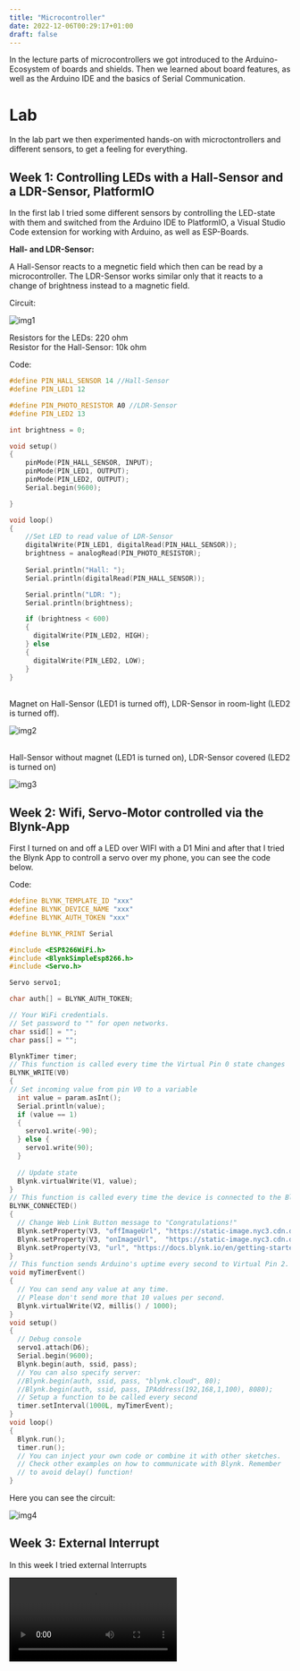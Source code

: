 ```yaml
---
title: "Microcontroller"
date: 2022-12-06T00:29:17+01:00
draft: false
---
```


In the lecture parts of microcontrollers we got introduced to the Arduino-Ecosystem of boards and shields. Then we learned about board features, as well as the Arduino IDE and the basics of Serial Communication.

# **Lab**

In the lab part we then experimented hands-on with microctontrollers and different sensors, to get a feeling for everything.

## **Week 1: Controlling LEDs with a Hall-Sensor and a LDR-Sensor, PlatformIO**

In the first lab I tried some different sensors by controlling the LED-state with them and switched from the Arduino IDE to PlatformIO, a Visual Studio Code extension for working with Arduino, as well as ESP-Boards.

**Hall- and LDR-Sensor:**

A Hall-Sensor reacts to a megnetic field which then can be read by a microcontroller. The LDR-Sensor works similar only that it reacts to a change of brightness instead to a magnetic field.

Circuit:

![img1](1_Circuit_LDR_Hall.png)

Resistors for the LEDs: 220 ohm <br>
Resistor for the Hall-Sensor: 10k ohm

Code:

``` C++
#define PIN_HALL_SENSOR 14 //Hall-Sensor
#define PIN_LED1 12

#define PIN_PHOTO_RESISTOR A0 //LDR-Sensor
#define PIN_LED2 13

int brightness = 0;

void setup()
{
    pinMode(PIN_HALL_SENSOR, INPUT);
    pinMode(PIN_LED1, OUTPUT);
    pinMode(PIN_LED2, OUTPUT);
    Serial.begin(9600);

}

void loop()
{
    //Set LED to read value of LDR-Sensor
    digitalWrite(PIN_LED1, digitalRead(PIN_HALL_SENSOR));
    brightness = analogRead(PIN_PHOTO_RESISTOR);
    
    Serial.println("Hall: ");
    Serial.println(digitalRead(PIN_HALL_SENSOR));

    Serial.println("LDR: ");
    Serial.println(brightness);

    if (brightness < 600)
    {
      digitalWrite(PIN_LED2, HIGH);
    } else 
    {
      digitalWrite(PIN_LED2, LOW);
    }   
}
```
<br>
Magnet on Hall-Sensor (LED1 is turned off), LDR-Sensor in room-light (LED2 is turned off).

![img2](2_Hall.jpg)

<br>
Hall-Sensor without magnet (LED1 is turned on), LDR-Sensor covered (LED2 is turned on)

![img3](3_LDR.jpg)

## **Week 2: Wifi, Servo-Motor controlled via the Blynk-App**

First I turned on and off a LED over WIFI with a D1 Mini and after that I tried the Blynk App to controll a servo over my phone, you can see the code below.

Code:

``` C++
#define BLYNK_TEMPLATE_ID "xxx"
#define BLYNK_DEVICE_NAME "xxx"
#define BLYNK_AUTH_TOKEN "xxx"

#define BLYNK_PRINT Serial

#include <ESP8266WiFi.h>
#include <BlynkSimpleEsp8266.h>
#include <Servo.h>

Servo servo1;

char auth[] = BLYNK_AUTH_TOKEN;

// Your WiFi credentials.
// Set password to "" for open networks.
char ssid[] = "";
char pass[] = "";

BlynkTimer timer;
// This function is called every time the Virtual Pin 0 state changes
BLYNK_WRITE(V0)
{
// Set incoming value from pin V0 to a variable
  int value = param.asInt();
  Serial.println(value);
  if (value == 1)
  {
    servo1.write(-90);
  } else {
    servo1.write(90);
  }
  
  // Update state
  Blynk.virtualWrite(V1, value);
}
// This function is called every time the device is connected to the Blynk.Cloud
BLYNK_CONNECTED()
{
  // Change Web Link Button message to "Congratulations!"
  Blynk.setProperty(V3, "offImageUrl", "https://static-image.nyc3.cdn.digitaloceanspaces.com/general/fte/congratulations.png");
  Blynk.setProperty(V3, "onImageUrl",  "https://static-image.nyc3.cdn.digitaloceanspaces.com/general/fte/congratulations_pressed.png");
  Blynk.setProperty(V3, "url", "https://docs.blynk.io/en/getting-started/what-do-i-need-to-blynk/how-quickstart-device-was-made");
}
// This function sends Arduino's uptime every second to Virtual Pin 2.
void myTimerEvent()
{
  // You can send any value at any time.
  // Please don't send more that 10 values per second.
  Blynk.virtualWrite(V2, millis() / 1000);
}
void setup()
{
  // Debug console
  servo1.attach(D6);
  Serial.begin(9600);
  Blynk.begin(auth, ssid, pass);
  // You can also specify server:
  //Blynk.begin(auth, ssid, pass, "blynk.cloud", 80);
  //Blynk.begin(auth, ssid, pass, IPAddress(192,168,1,100), 8080);
  // Setup a function to be called every second
  timer.setInterval(1000L, myTimerEvent);
}
void loop()
{
  Blynk.run();
  timer.run();
  // You can inject your own code or combine it with other sketches.
  // Check other examples on how to communicate with Blynk. Remember
  // to avoid delay() function!
}
```
Here you can see the circuit:

![img4](4_Servo.jpg)

## **Week 3: External Interrupt**

In this week I tried external Interrupts

![vid1](1_Interrupt.mp4)